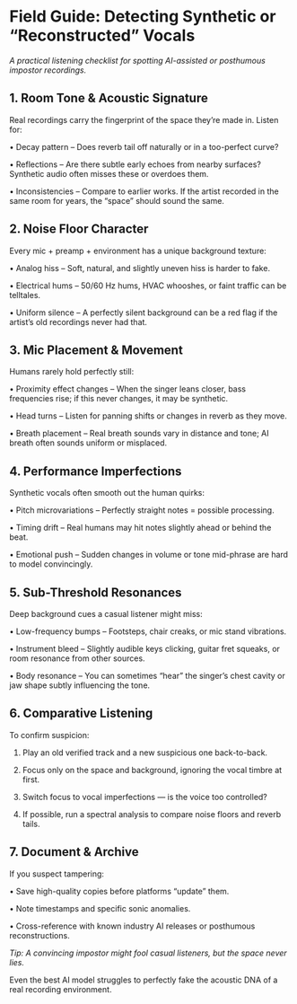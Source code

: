 # Field Guide: Detecting Synthetic or “Reconstructed” Vocals

*A practical listening checklist for spotting AI-assisted or posthumous impostor recordings.*



## 1. Room Tone & Acoustic Signature

Real recordings carry the fingerprint of the space they’re made in. Listen for:

•	Decay pattern – Does reverb tail off naturally or in a too-perfect curve?

•	Reflections – Are there subtle early echoes from nearby surfaces? Synthetic audio often misses these or overdoes them.

•	Inconsistencies – Compare to earlier works. If the artist recorded in the same room for years, the “space” should sound the same.



## 2. Noise Floor Character

Every mic + preamp + environment has a unique background texture:

•	Analog hiss – Soft, natural, and slightly uneven hiss is harder to fake.

•	Electrical hums – 50/60 Hz hums, HVAC whooshes, or faint traffic can be telltales.

•	Uniform silence – A perfectly silent background can be a red flag if the artist’s old recordings never had that.



## 3. Mic Placement & Movement

Humans rarely hold perfectly still:

•	Proximity effect changes – When the singer leans closer, bass frequencies rise; if this never changes, it may be synthetic.

•	Head turns – Listen for panning shifts or changes in reverb as they move.

•	Breath placement – Real breath sounds vary in distance and tone; AI breath often sounds uniform or misplaced.



## 4. Performance Imperfections

Synthetic vocals often smooth out the human quirks:

•	Pitch microvariations – Perfectly straight notes = possible processing.

•	Timing drift – Real humans may hit notes slightly ahead or behind the beat.

•	Emotional push – Sudden changes in volume or tone mid-phrase are hard to model convincingly.



## 5. Sub-Threshold Resonances

Deep background cues a casual listener might miss:

•	Low-frequency bumps – Footsteps, chair creaks, or mic stand vibrations.

•	Instrument bleed – Slightly audible keys clicking, guitar fret squeaks, or room resonance from other sources.

•	Body resonance – You can sometimes “hear” the singer’s chest cavity or jaw shape subtly influencing the tone.



## 6. Comparative Listening

To confirm suspicion:

1.	Play an old verified track and a new suspicious one back-to-back.

2.	Focus only on the space and background, ignoring the vocal timbre at first.

3.	Switch focus to vocal imperfections — is the voice too controlled?

4.	If possible, run a spectral analysis to compare noise floors and reverb tails.



## 7. Document & Archive

If you suspect tampering:

•	Save high-quality copies before platforms “update” them.

•	Note timestamps and specific sonic anomalies.

•	Cross-reference with known industry AI releases or posthumous reconstructions.



*Tip:
A convincing impostor might fool casual listeners, but the space never lies.*

Even the best AI model struggles to perfectly fake the acoustic DNA of a real recording environment.
